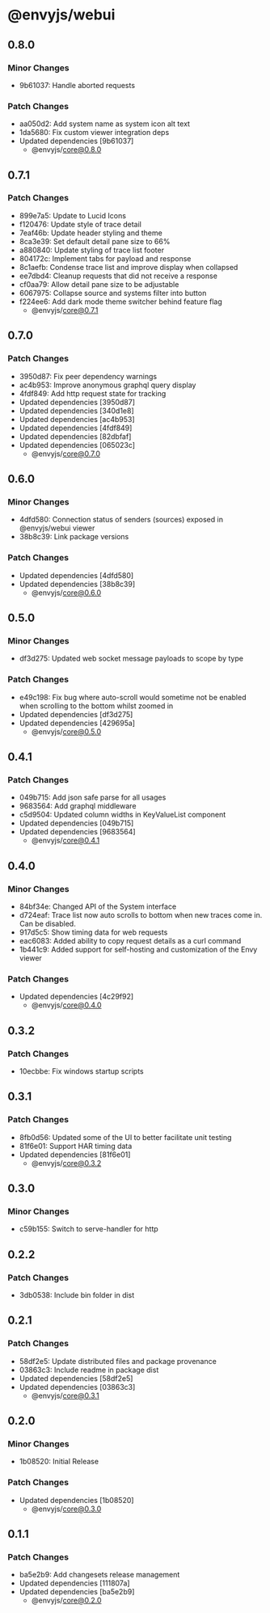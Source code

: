# @envyjs/webui

## 0.8.0

### Minor Changes

- 9b61037: Handle aborted requests

### Patch Changes

- aa050d2: Add system name as system icon alt text
- 1da5680: Fix custom viewer integration deps
- Updated dependencies [9b61037]
  - @envyjs/core@0.8.0

## 0.7.1

### Patch Changes

- 899e7a5: Update to Lucid Icons
- f120476: Update style of trace detail
- 7eaf46b: Update header styling and theme
- 8ca3e39: Set default detail pane size to 66%
- a880840: Update styling of trace list footer
- 804172c: Implement tabs for payload and response
- 8c1aefb: Condense trace list and improve display when collapsed
- ee7dbd4: Cleanup requests that did not receive a response
- cf0aa79: Allow detail pane size to be adjustable
- 6067975: Collapse source and systems filter into button
- f224ee6: Add dark mode theme switcher behind feature flag
  - @envyjs/core@0.7.1

## 0.7.0

### Patch Changes

- 3950d87: Fix peer dependency warnings
- ac4b953: Improve anonymous graphql query display
- 4fdf849: Add http request state for tracking
- Updated dependencies [3950d87]
- Updated dependencies [340d1e8]
- Updated dependencies [ac4b953]
- Updated dependencies [4fdf849]
- Updated dependencies [82dbfaf]
- Updated dependencies [065023c]
  - @envyjs/core@0.7.0

## 0.6.0

### Minor Changes

- 4dfd580: Connection status of senders (sources) exposed in @envyjs/webui viewer
- 38b8c39: Link package versions

### Patch Changes

- Updated dependencies [4dfd580]
- Updated dependencies [38b8c39]
  - @envyjs/core@0.6.0

## 0.5.0

### Minor Changes

- df3d275: Updated web socket message payloads to scope by type

### Patch Changes

- e49c198: Fix bug where auto-scroll would sometime not be enabled when scrolling to the bottom whilst zoomed in
- Updated dependencies [df3d275]
- Updated dependencies [429695a]
  - @envyjs/core@0.5.0

## 0.4.1

### Patch Changes

- 049b715: Add json safe parse for all usages
- 9683564: Add graphql middleware
- c5d9504: Updated column widths in KeyValueList component
- Updated dependencies [049b715]
- Updated dependencies [9683564]
  - @envyjs/core@0.4.1

## 0.4.0

### Minor Changes

- 84bf34e: Changed API of the System<T> interface
- d724eaf: Trace list now auto scrolls to bottom when new traces come in. Can be disabled.
- 917d5c5: Show timing data for web requests
- eac6083: Added ability to copy request details as a curl command
- 1b441c9: Added support for self-hosting and customization of the Envy viewer

### Patch Changes

- Updated dependencies [4c29f92]
  - @envyjs/core@0.4.0

## 0.3.2

### Patch Changes

- 10ecbbe: Fix windows startup scripts

## 0.3.1

### Patch Changes

- 8fb0d56: Updated some of the UI to better facilitate unit testing
- 81f6e01: Support HAR timing data
- Updated dependencies [81f6e01]
  - @envyjs/core@0.3.2

## 0.3.0

### Minor Changes

- c59b155: Switch to serve-handler for http

## 0.2.2

### Patch Changes

- 3db0538: Include bin folder in dist

## 0.2.1

### Patch Changes

- 58df2e5: Update distributed files and package provenance
- 03863c3: Include readme in package dist
- Updated dependencies [58df2e5]
- Updated dependencies [03863c3]
  - @envyjs/core@0.3.1

## 0.2.0

### Minor Changes

- 1b08520: Initial Release

### Patch Changes

- Updated dependencies [1b08520]
  - @envyjs/core@0.3.0

## 0.1.1

### Patch Changes

- ba5e2b9: Add changesets release management
- Updated dependencies [111807a]
- Updated dependencies [ba5e2b9]
  - @envyjs/core@0.2.0
